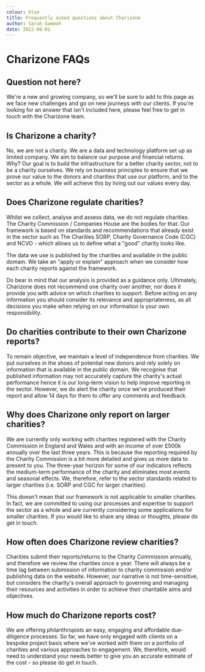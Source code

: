 ```yaml
---
colour: blue
title: Frequently asked questions about Charizone
author: Sarah Gammoh
date: 2022-06-01
---
```


# Charizone FAQs

## Question not here?

We're a new and growing company, so we'll be sure to add to this page as we face new challenges and go on new journeys with our clients. If you're looking for an answer that isn't included here, please feel free to get in touch with the Charizone team.

## Is Charizone a charity?

No, we are not a charity. We are a data and technology platform set up as limited company. We aim to balance our purpose and financial returns. Why? Our goal is to build the infrastructure for a better charity sector, not to be a charity ourselves. We rely on business principles to ensure that we prove our value to the donors and charities that use our platform, and to the sector as a whole. We will achieve this by living out our values every day.

## Does Charizone regulate charities?

Whilst we collect, analyse and assess data, we do not regulate charities. The Charity Commission / Companies House are the bodies for that. Our framework is based on standards and recommendations that already exist in the sector such as The Charities SORP, Charity Governance Code (CGC) and NCVO - which allows us to define what a "good" charity looks like.

The data we use is published by the charities and available in the public domain. We take an "apply or explain" approach when we consider how each charity reports against the framework.

Do bear in mind that our analysis is provided as a guidance only. Ultimately, Charizone does not recommend one charity over another, nor does it provide you with advice on which charities to support. Before acting on any information you should consider its relevance and appropriateness, as all decisions you make when relying on our information is your own responsibility.

## Do charities contribute to their own Charizone reports?

To remain objective, we maintain a level of independence from charities. We put ourselves in the shoes of potential new donors and rely solely on information that is available in the public domain. We recognise that published information may not accurately capture the charity's actual performance hence it is our long-term vision to help improve reporting in the sector. However, we do alert the charity once we've produced their report and allow 14 days for them to offer any comments and feedback.

## Why does Charizone only report on larger charities?

We are currently only working with charities registered with the Charity Commission in England and Wales and with an income of over &pound;500k annually over the last three years. This is because the reporting required by the Charity Commission is a bit more detailed and gives us more data to present to you. The three-year horizon for some of our indicators reflects the medium-term performance of the charity and eliminates most events and seasonal effects. We, therefore, refer to the sector standards related to larger charities (i.e. SORP and CGC for larger charities).

This doesn't mean that our framework is not applicable to smaller charities. In fact, we are committed to using our processes and expertise to support the sector as a whole and are currently considering some applications for smaller charities. If you would like to share any ideas or thoughts, please do get in touch.

## How often does Charizone review charities?

Charities submit their reports/returns to the Charity Commission annually, and therefore we review the charities once a year. There will always be a time lag between submission of information to charity commission and/or publishing data on the website. However, our narrative is not time-sensitive, but considers the charity's overall approach to governing and managing their resources and activities in order to achieve their charitable aims and objectives.

## How much do Charizone reports cost?

We are offering philanthropists an easy, engaging and affordable due-diligence processes. So far, we have only engaged with clients on a bespoke project basis where we've worked with them on a portfolio of charities and various approaches to engagement. We, therefore, would need to understand your needs better to give you an accurate estimate of the cost - so please do get in touch.

